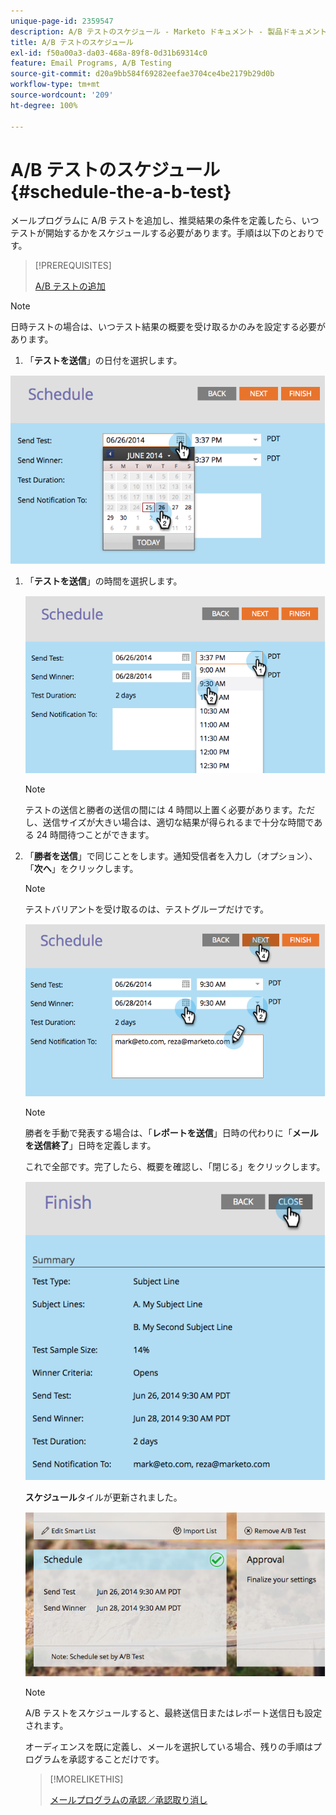 ```yaml
---
unique-page-id: 2359547
description: A/B テストのスケジュール - Marketo ドキュメント - 製品ドキュメント
title: A/B テストのスケジュール
exl-id: f50a00a3-da03-468a-89f8-0d31b69314c0
feature: Email Programs, A/B Testing
source-git-commit: d20a9bb584f69282eefae3704ce4be2179b29d0b
workflow-type: tm+mt
source-wordcount: '209'
ht-degree: 100%

---
```


# A/B テストのスケジュール {#schedule-the-a-b-test}

メールプログラムに A/B テストを追加し、推奨結果の条件を定義したら、いつテストが開始するかをスケジュールする必要があります。手順は以下のとおりです。

>[!PREREQUISITES]
>
>[A/B テストの追加](/help/marketo/product-docs/email-marketing/email-programs/email-program-actions/email-test-a-b-test/add-an-a-b-test.md)

>[!NOTE]
>
>日時テストの場合は、いつテスト結果の概要を受け取るかのみを設定する必要があります。

1. 「**テストを送信**」の日付を選択します。

![](assets/image2014-9-12-15-3a59-3a54.png)

1. 「**テストを送信**」の時間を選択します。

   ![](assets/image2014-9-12-16-3a0-3a2.png)

   >[!NOTE]
   >
   >テストの送信と勝者の送信の間には 4 時間以上置く必要があります。ただし、送信サイズが大きい場合は、適切な結果が得られるまで十分な時間である 24 時間待つことができます。

1. 「**勝者を送信**」で同じことをします。通知受信者を入力し（オプション）、「**次へ**」をクリックします。

   >[!NOTE]
   >
   >テストバリアントを受け取るのは、テストグループだけです。

   ![](assets/image2014-9-12-16-3a0-3a12.png)

   >[!NOTE]
   >
   >勝者を手動で発表する場合は、「**レポートを送信**」日時の代わりに「**メールを送信終了**」日時を定義します。

   これで全部です。完了したら、概要を確認し、「閉じる」をクリックします。

   ![](assets/image2014-9-12-16-3a1-3a23.png)

   **スケジュール**&#x200B;タイルが更新されました。

   ![](assets/image2014-9-12-16-3a1-3a33.png)

   >[!NOTE]
   >
   >A/B テストをスケジュールすると、最終送信日またはレポート送信日も設定されます。

   オーディエンスを既に定義し、メールを選択している場合、残りの手順はプログラムを承認することだけです。

   >[!MORELIKETHIS]
   >
   >[メールプログラムの承認／承認取り消し](/help/marketo/product-docs/email-marketing/email-programs/email-program-actions/approve-unapprove-an-email-program.md)
